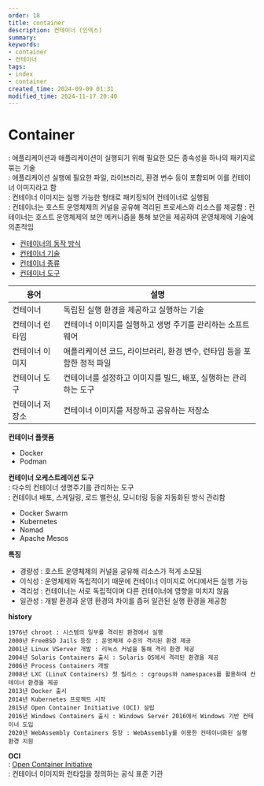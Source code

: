 ```yaml
---
order: 18
title: container
description: 컨테이너 (인덱스)
summary:
keywords:
- container
- 컨테이너
tags:
- index
- container
created_time: 2024-09-09 01:31
modified_time: 2024-11-17 20:40
---
```


# Container
: 애플리케이션과 애플리케이션이 실행되기 위해 필요한 모든 종속성을 하나의 패키지로 묶는 기술  
: 애플리케이션 실행에 필요한 파일, 라이브러리, 환경 변수 등이 포함되며 이를 컨테이너 이미지라고 함  
: 컨테이너 이미지는 실행 가능한 형태로 패키징되어 컨테이너로 실행됨  
: 컨테이너는 호스트 운영체제의 커널을 공유해 격리된 프로세스와 리소스를 제공함
: 컨테이너는 호스트 운영체제의 보안 메커니즘을 통해 보안을 제공하여 운영체제에 기술에 의존적임  

- [컨테이너의 동작 방식](./container-mechanism.md)
- [컨테이너 기술](./container-core.md)
- [컨테이너 종류](./container-type.md)
- [컨테이너 도구](./container-tool.md)


용어 | 설명
---|---
컨테이너 | 독립된 실행 환경을 제공하고 실행하는 기술
컨테이너 런타임 | 컨테이너 이미지를 실행하고 생명 주기를 관리하는 소프트웨어
컨테이너 이미지 | 애플리케이션 코드, 라이브러리, 환경 변수, 런타임 등을 포함한 정적 파일
컨테이너 도구 | 컨테이너를 설정하고 이미지를 빌드, 배포, 실행하는 관리하는 도구 
컨테이너 저장소 | 컨테이너 이미지를 저장하고 공유하는 저장소


**컨테이너 플랫폼**
- Docker
- Podman


**컨테이너 오케스트레이션 도구**  
: 다수의 컨테이너 생명주기를 관리하는 도구  
: 컨테이너 배포, 스케일링, 로드 밸런싱, 모니터링 등을 자동화된 방식 관리함  

- Docker Swarm
- Kubernetes 
- Nomad
- Apache Mesos


**특징**
- 경량성 : 호스트 운영체제의 커널을 공유해 리소스가 적게 소모됨
- 이식성 : 운영체제와 독립적이기 때문에 컨테이너 이미지로 어디에서든 실행 가능
- 격리성 : 컨테이너는 서로 독립적이며 다른 컨테이너에 영향을 미치지 않음
- 일관성 : 개발 환경과 운영 환경의 차이를 좁혀 일관된 실행 환경을 제공함


**history**
```
1976년 chroot : 시스템의 일부를 격리된 환경에서 실행
2000년 FreeBSD Jails 등장 : 운영체제 수준의 격리된 환경 제공
2001년 Linux VServer 개발 : 리눅스 커널을 통해 격리 환경 제공
2004년 Solaris Containers 출시 : Solaris OS에서 격리된 환경을 제공
2006년 Process Containers 개발
2008년 LXC (LinuX Containers) 첫 릴리스 : cgroups와 namespaces를 활용하여 컨테이너 환경을 제공
2013년 Docker 출시
2014년 Kubernetes 프로젝트 시작
2015년 Open Container Initiative (OCI) 설립
2016년 Windows Containers 출시 : Windows Server 2016에서 Windows 기반 컨테이너 도입
2020년 WebAssembly Containers 등장 : WebAssembly를 이용한 컨테이너화된 실행 환경 지원
```


**OCI**  
: [Open Container Initiative](../foundation/fd-linux/oci.md)  
: 컨테이너 이미지와 런타임을 정의하는 공식 표준 기관  